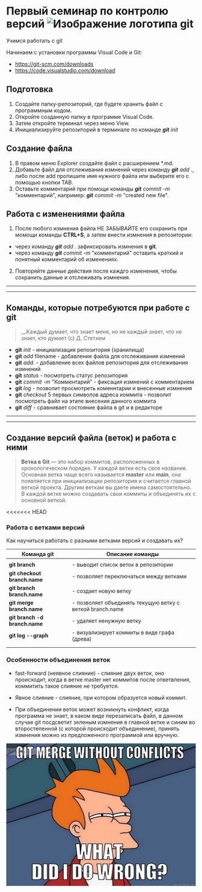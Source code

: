 # Первый семинар по контролю версий ![Изображение логотипа git](./git.jpeg)
Учимся работать с git 

Начинаем с установки программы Visual Code и Git:

* <https://git-scm.com/downloads>
* <https://code.visualstudio.com/download>

## Подготовка
1. Создайте папку-репозиторий, где будете хранить файл с программным кодом.
2. Откройте созданную папку в программе Visual Code.
3. Затем откройте терминал через меню View.
4. Инициализируйте репозиторий в терминале по команде ***git*** *init*
## Создание файла
1. В правом меню Explorer создайте файл с расширением *.md.
2. Добавьте файл для отслеживания измнений через команду ***git*** *add .*, либо после add пропишите имя нужного файла или выберите его с помощью кнопки TAB.
3. Оставьте комментарий при помощи команды ***git*** *commit -m* "комментарий", например: ***git*** *commit -m* "created new file".
## Работа с изменениями файла 
1. После любого измнения файла НЕ ЗАБЫВАЙТЕ его сохранить при момощи команды **CTRL+S**, а затем внести измнения в репозитории:
* через команду  ***git*** *add .* зафиксировать измнения в **git**.
* через команду ***git*** *commit -m* "комментарий" оставить краткий и понятный комментарий об изменениях.
2. Повторяйте данные действия после каждго изменения, чтобы сохранить данные и отслеживать измнения. 

----
----
## Команды, которые потребуются при работе с **git**

> __Каждый думает, что знает меня, но не каждый знает, что не знает, кто думает (с) Д. Стетхем

* **git** *init* - инициализация репозитория (хранилища)
* **git** *add* filename - добавление файла для отслеживания измнений
* **git** *add.* - добавление всех файлов репозитория для отслеживания измнений
* **git** *status* - посмотреть статус репозитория
* **git** *commit -m* "Комментарий" - фиксация измнений с комментарием
* **git** *log* - позволит просмотреть коменнтарии и внесенные измнения
* **git** *checkout* 5 первых символов адреса коммита - позволит посмотреть файл на этапе внесения данного коммита
* **git** *diff* - сравнивает состояние файла в git и в редакторе
____
____
## Создание версий файла (веток) и работа с ними

> __Ветка в Git__ — это набор коммитов, расположенных в хронологическом порядке. У каждой ветки есть свое название. Основная ветка чаще всего называется __master__ или __main__, она появляется при инициализации репозитория и считается главной веткой проекта. Другим веткам вы даете имена самостоятельно. В каждой ветке можно создавать свои коммиты и объединять их с основной веткой. 

<<<<<<< HEAD
### Работа с ветками версий
Как  научиться работать с разными ветками версий и создавать их? 

|Команда git|Описание команды|
|-|-----------|
|||
|__git branch__| - выводит список веток в репозитории|
|__git checkout branch.name__| - позволяет переключаться между ветками|
|__git branch branch.name__| - создает новую ветку|
|__git merge branch.name__| - позволяет объединять текущую ветку с веткой branch.name|
|__git branch -d branch.name__| - удаляет ненужную ветку|
|__git log --graph__| - визуализирует коммиты в виде графа (древа)|
|||
|||

### Особенности объединения веток

* fast-forward (неявное слияние) - слияние двух веток, оно происходит, когда в ветке master нет коммитов после ответвления, коммитить такое слияние не требуется.
* Явное слияние  - слияние, при котором образуется новый коммит. 


* При объединении веток может возникнуть конфликт, когда программа не знает, в каком виде перезаписать файл, в данном случае git посдсветит зеленым измнения в главной ветке и синим во второстепенной (с которой происходит объединение), принять измнения можно из предложенного программой или вручную. 

![Картинка с сомневающимся бартом](./git-merge-without-conflict.jpg)